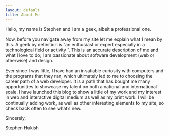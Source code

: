 ```yaml
---
layout: default
title: About Me
---
```


Hello, my name is Stephen and I am a geek, albeit a professional one.

Now, before you navigate away from my site let me explain what I mean by this.
A geek by definition is “an enthusiast or expert especially in a technological field or activity <computer geek>”.
This is an accurate description of me and what I love to do;
I am passionate about software development (web or otherwise) and design.

Ever since I was little, I have had an insatiable curiosity with computers and the programs that they ran,
which ultimately led to me to choosing the career path of a web developer.
It is a path that has bought me many opportunities to showcase my talent on both a national and international scale.
I have launched this blog to show a little of my work and my interest in web and interactive digital medium as well as my print work.
I will be continually adding work, as well as other interesting elements to my site, so check back often to see what’s new.

Sincerely,

Stephen Hukish
